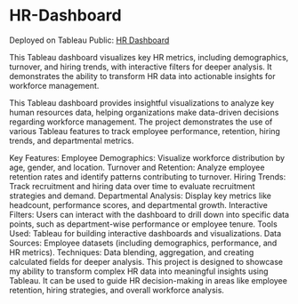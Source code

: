 # HR-Dashboard
Deployed on Tableau Public: [HR Dashboard](https://public.tableau.com/app/profile/suraj.gupta7889/viz/HR-Dashboard_17337593332330/HRSummary?publish=yes)


This Tableau dashboard visualizes key HR metrics, including demographics, turnover, and hiring trends, with interactive filters for deeper analysis. It demonstrates the ability to transform HR data into actionable insights for workforce management.

This Tableau dashboard provides insightful visualizations to analyze key human resources data, helping organizations make data-driven decisions regarding workforce management. The project demonstrates the use of various Tableau features to track employee performance, retention, hiring trends, and departmental metrics.

Key Features:
Employee Demographics: Visualize workforce distribution by age, gender, and location.
Turnover and Retention: Analyze employee retention rates and identify patterns contributing to turnover.
Hiring Trends: Track recruitment and hiring data over time to evaluate recruitment strategies and demand.
Departmental Analysis: Display key metrics like headcount, performance scores, and departmental growth.
Interactive Filters: Users can interact with the dashboard to drill down into specific data points, such as department-wise performance or employee tenure.
Tools Used:
Tableau for building interactive dashboards and visualizations.
Data Sources: Employee datasets (including demographics, performance, and HR metrics).
Techniques: Data blending, aggregation, and creating calculated fields for deeper analysis.
This project is designed to showcase my ability to transform complex HR data into meaningful insights using Tableau. It can be used to guide HR decision-making in areas like employee retention, hiring strategies, and overall workforce analysis.
